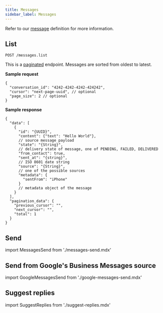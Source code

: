 ```yaml
---
title: Messages
sidebar_label: Messages
---
```


Refer to our [message](getting-started/glossary.md#message) definition for more
information.

## List

`POST /messages.list`

This is a [paginated](api/endpoints/introduction.md#pagination) endpoint. Messages
are sorted from oldest to latest.

**Sample request**

```json5
{
  "conversation_id": "4242-4242-4242-424242",
  "cursor": "next-page-uuid", // optional
  "page_size": 2 // optional
}
```

**Sample response**

```json5
{
  "data": [
    {
      "id": "{UUID}",
      "content": {"text": "Hello World"},
      // source message payload
      "state": "{String}",
      // delivery state of message, one of PENDING, FAILED, DELIVERED
      "from_contact": true,
      "sent_at": "{string}",
      // ISO 8601 date string
      "source": "{String}",
      // one of the possible sources
      "metadata": {
        "sentFrom": "iPhone"
      }
      // metadata object of the message
    }
  ],
  "pagination_data": {
    "previous_cursor": "",
    "next_cursor": "",
    "total": 1
  }
}
```

## Send

import MessagesSend from './messages-send.mdx'

<MessagesSend />

## Send from Google's Business Messages source

import GoogleMessagesSend from './google-messages-send.mdx'

<GoogleMessagesSend />

## Suggest replies

import SuggestReplies from './suggest-replies.mdx'

<SuggestReplies />

